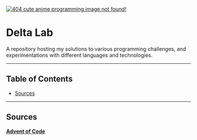 
<a href="https://github.com/LanHikari22/Delta-Lab"><img src="http://sf.co.ua/2012/wallpaper-2070621.jpg" title="Anime Coding Puzzles" alt="404 cute anime programming image not found!"></a>


# Delta Lab

A repository hosting my solutions to various programming challenges, and experimentations with different languages and technologies.

---

## Table of Contents
- [Sources](#sources)

---

## Sources
<a href="https://adventofcode.com/2019/">**Advent of Code**</a>

